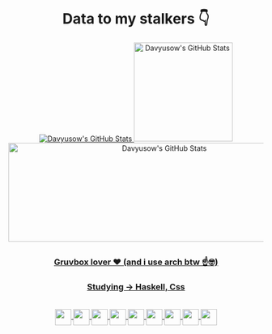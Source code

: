 
<div align="center">
  <h1>Data to my stalkers 👇</h1>
</div>

<div align="center">
  
  <a href="https://github.com/Davyusow">
  <img  src="https://github-readme-stats.vercel.app/api?username=Davyusow&theme=gruvbox&show_icons=true&hide_border=false&count_private=true" alt="Davyusow's GitHub Stats" />
  <img height="195" src="https://github-readme-stats.vercel.app/api/top-langs/?username=Davyusow&theme=gruvbox&show_icons=true&hide_border=false&layout=compact" alt="Davyusow's GitHub Stats" />
  <img width="600" height="195" src="https://streak-stats.demolab.com?user=Davyusow&theme=gruvbox&hide_border=false" alt="Davyusow's GitHub Stats" />

</div>

##


<div style="display: inline_block" align="center">

### Gruvbox lover ♥️ (and i use arch btw ☝️🤓)
### Studying -> Haskell, Css
  <br>
    <img align="center" height="32" width="32" src="https://cdn.jsdelivr.net/gh/devicons/devicon@latest/icons/archlinux/archlinux-original.svg"/>
    <img align="center" height="32" width="32" src="https://cdn.jsdelivr.net/gh/devicons/devicon@latest/icons/bash/bash-original.svg"/>
    <img align="center" height="32" width="32" src="https://cdn.jsdelivr.net/gh/devicons/devicon@latest/icons/c/c-original.svg"/>
    <img align="center" height="32" width="32" src="https://cdn.jsdelivr.net/gh/devicons/devicon@latest/icons/git/git-original.svg"/>
    <img align="center" height="32" width="32" src="https://cdn.jsdelivr.net/gh/devicons/devicon@latest/icons/haskell/haskell-original.svg"/>
    <img align="center" height="32" width="32" src="https://cdn.jsdelivr.net/gh/devicons/devicon@latest/icons/python/python-original.svg"/>
    <img align="center" height="32" width="32" src="https://cdn.jsdelivr.net/gh/devicons/devicon@latest/icons/java/java-plain.svg"/>
    <img align="center" height="32" width="32" src="https://cdn.jsdelivr.net/gh/devicons/devicon@latest/icons/html5/html5-original.svg"/>
    <img align="center" height="32" width="32" src="https://cdn.jsdelivr.net/gh/devicons/devicon@latest/icons/css3/css3-original.svg"/>

</div>